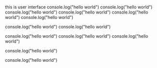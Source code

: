 this is user interface
console.log("hello world")
console.log("hello world")
console.log("hello world")
console.log("hello world")
console.log("hello world")
console.log("hello world")

console.log("hello world")
console.log("hello world")

console.log("hello world")
console.log("hello world")
console.log("hello world")

console.log("hello world")

console.log("hello world")
